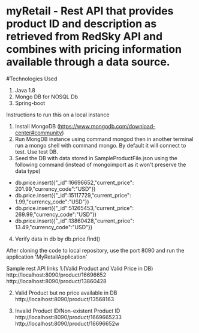 # myRetail - Rest API that provides product ID and description as retrieved from RedSky API and combines with pricing information available through a data source.

#Technologies Used
1. Java 1.8
2. Mongo DB for NOSQL Db
3. Spring-boot

Instructions to run this on a local instance 
1. Install MongoDB (https://www.mongodb.com/download-center#community)
2. Run MongDB instance using command mongod then in another terminal run a mongo shell with command mongo. By default it will connect to test. Use test DB.
3. Seed the DB with data stored in SampleProductFile.json using the following command (instead of mongoimport as it won't preserve the data type)
  - db.price.insert({"_id":16696652,"current_price": 201.99,"currency_code":"USD"})
  - db.price.insert({"_id":15117729,"current_price": 1.99,"currency_code":"USD"})
  - db.price.insert({"_id":51265453,"current_price": 269.99,"currency_code":"USD"})
  - db.price.insert({"_id":13860428,"current_price": 13.49,"currency_code":"USD"})

4. Verify data in db by db.price.find()

After cloning the code to local repository, use the port 8090 and run the application 'MyRetailApplication'

Sample rest API links
1.(Valid Product and Valid Price in DB)
   http://localhost:8090/product/16696652 
   http://localhost:8090/product/13860428
   
2. Valid Product but no price available in DB
  http://localhost:8090/product/13568163
  
3. Invalid Product ID/Non-existent Product ID
  http://localhost:8090/product/1669665233
  http://localhost:8090/product/16696652w

